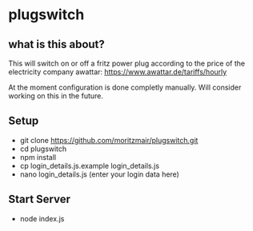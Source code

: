 # plugswitch

## what is this about?

This will switch on or off a fritz power plug according to the price of the electricity company awattar: https://www.awattar.de/tariffs/hourly

At the moment configuration is done completly manually. Will consider working on this in the future.

## Setup
* git clone https://github.com/moritzmair/plugswitch.git
* cd plugswitch
* npm install
* cp login_details.js.example login_details.js
* nano login_details.js (enter your login data here)

## Start Server
* node index.js
